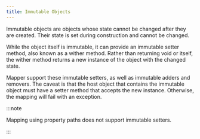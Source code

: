 ```yaml
---
title: Immutable Objects
---
```


Immutable objects are objects whose state cannot be changed after they are
created. Their state is set during construction and cannot be changed. 

While the object itself is immutable, it can provide an immutable setter method,
also known as a wither method. Rather than returning void or itself, the wither
method returns a new instance of the object with the changed state.

Mapper support these immutable setters, as well as immutable adders and
removers. The caveat is that the host object that contains the immutable object
must have a setter method that accepts the new instance. Otherwise, the mapping
will fail with an exception.

:::note

Mapping using property paths does not support immutable setters.

:::